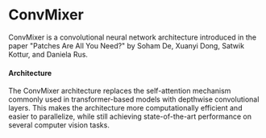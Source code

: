 # ConvMixer
ConvMixer is a convolutional neural network architecture introduced in the paper "Patches Are All You Need?" by Soham De, Xuanyi Dong, Satwik Kottur, and Daniela Rus.

#### Architecture
The ConvMixer architecture replaces the self-attention mechanism commonly used in transformer-based models with depthwise convolutional layers. This makes the architecture more computationally efficient and easier to parallelize, while still achieving state-of-the-art performance on several computer vision tasks.
